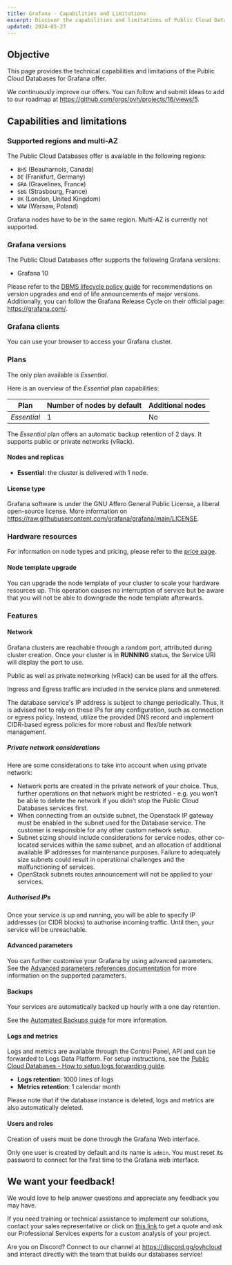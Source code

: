 ```yaml
---
title: Grafana - Capabilities and Limitations
excerpt: Discover the capabilities and limitations of Public Cloud Databases for Grafana
updated: 2024-05-27
---
```


## Objective

This page provides the technical capabilities and limitations of the Public Cloud Databases for Grafana offer.

We continuously improve our offers. You can follow and submit ideas to add to our roadmap at <https://github.com/orgs/ovh/projects/16/views/5>.

## Capabilities and limitations

### Supported regions and multi-AZ

The Public Cloud Databases offer is available in the following regions:

- `BHS` (Beauharnois, Canada)
- `DE` (Frankfurt, Germany)
- `GRA` (Gravelines, France)
- `SBG` (Strasbourg, France)
- `UK` (London, United Kingdom)
- `WAW` (Warsaw, Poland)

Grafana nodes have to be in the same region. Multi-AZ is currently not supported.

### Grafana versions

The Public Cloud Databases offer supports the following Grafana versions:

- Grafana 10

Please refer to the [DBMS lifecycle policy guide](/pages/public_cloud/public_cloud_databases/information_02_lifecycle_policy) for recommendations on version upgrades and end of life announcements of major versions. Additionally, you can follow the Grafana Release Cycle on their official page: <https://grafana.com/>.

### Grafana clients

You can use your browser to access your Grafana cluster.

### Plans

The only plan available is *Essential*.

Here is an overview of the *Essential* plan capabilities:

| Plan         | Number of nodes by default | Additional nodes |
| ------------ | -------------------------- | ---------------- |
| *Essential*  | 1                          | No               |

The *Essential* plan offers an automatic backup retention of 2 days. It supports public or private networks (vRack).

#### Nodes and replicas

- **Essential**: the cluster is delivered with 1 node.

#### License type

Grafana software is under the GNU Affero General Public License, a liberal open-source license.
More information on <https://raw.githubusercontent.com/grafana/grafana/main/LICENSE>.

### Hardware resources

For information on node types and pricing, please refer to the [price page](https://www.ovhcloud.com/asia/public-cloud/prices/#9533).

#### Node template upgrade

You can upgrade the node template of your cluster to scale your hardware resources up. This operation causes no interruption of service but be aware that you will not be able to downgrade the node template afterwards.

### Features
#### Network
Grafana clusters are reachable through a random port, attributed during cluster creation. Once your cluster is in **RUNNING** status, the Service URI will display the port to use.

Public as well as private networking (vRack) can be used for all the offers.

Ingress and Egress traffic are included in the service plans and unmetered.

The database service's IP address is subject to change periodically. Thus, it is advised not to rely on these IPs for any configuration, such as connection or egress policy. Instead, utilize the provided DNS record and implement CIDR-based egress policies for more robust and flexible network management.

##### Private network considerations
Here are some considerations to take into account when using private network:

- Network ports are created in the private network of your choice. Thus, further operations on that network might be restricted - e.g. you won’t be able to delete the network if you didn’t stop the Public Cloud Databases services first.
- When connecting from an outside subnet, the Openstack IP gateway must be enabled in the subnet used for the Database service. The customer is responsible for any other custom network setup.
- Subnet sizing should include considerations for service nodes, other co-located services within the same subnet, and an allocation of additional available IP addresses for maintenance purposes. Failure to adequately size subnets could result in operational challenges and the malfunctioning of services.
- OpenStack subnets routes announcement will not be applied to your services. 

##### Authorised IPs

Once your service is up and running, you will be able to specify IP addresses (or CIDR blocks) to authorise incoming traffic. Until then, your service will be unreachable.

#### Advanced parameters

You can further customise your Grafana by using advanced parameters. See the [Advanced parameters references documentation](/pages/public_cloud/public_cloud_databases/grafana_03_advanced_parameters_references) for more information on the supported parameters.

#### Backups

Your services are automatically backed up hourly with a one day retention.

See the [Automated Backups guide](/pages/public_cloud/public_cloud_databases/databases_05_automated_backups) for more information.

#### Logs and metrics

Logs and metrics are available through the Control Panel, API and can be forwarded to Logs Data Platform. For setup instructions, see the [Public Cloud Databases - How to setup logs forwarding guide](/pages/public_cloud/public_cloud_databases/databases_16_logs_to_customer).

- **Logs retention**: 1000 lines of logs
- **Metrics retention**: 1 calendar month

Please note that if the database instance is deleted, logs and metrics are also automatically deleted.

#### Users and roles

Creation of users must be done through the Grafana Web interface.

Only one user is created by default and its name is `admin`. You must reset its password to connect for the first time to the Grafana web interface.

## We want your feedback!

We would love to help answer questions and appreciate any feedback you may have.

If you need training or technical assistance to implement our solutions, contact your sales representative or click on [this link](https://www.ovhcloud.com/asia/professional-services/) to get a quote and ask our Professional Services experts for a custom analysis of your project.

Are you on Discord? Connect to our channel at <https://discord.gg/ovhcloud> and interact directly with the team that builds our databases service!
